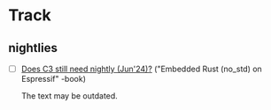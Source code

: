 # Track

## nightlies

- [ ] [Does C3 still need nightly (Jun'24)?](https://github.com/esp-rs/no_std-training/issues/45) ("Embedded Rust (no_std) on Espressif" -book)

	The text may be outdated.

